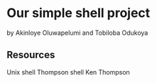 # Our simple shell project
by Akinloye Oluwapelumi and Tobiloba Odukoya
## Resources
Unix shell
Thompson shell
Ken Thompson
